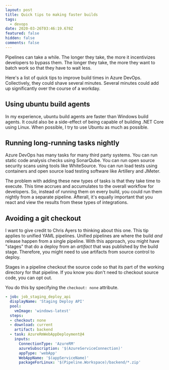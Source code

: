 ```yaml
---
layout: post
title: Quick tips to making faster builds
tags:
  - devops
date: 2020-03-26T03:46:19.678Z
featured: false
hidden: false
comments: false
---
```

Pipelines can take a while. The longer they take, the more it incentivizes developers to bypass them. The longer they take, the more they want to batch work so that they have to wait less.

Here's a list of quick tips to improve build times in Azure DevOps. Collectively, they could shave several minutes. Several minutes could add up significantly over the course of a workday.

<!--more-->

## Using ubuntu build agents

In my experience, ubuntu build agents are faster than Windows build agents. It could also be a side-effect of being capable of building .NET Core using Linux. When possible, I try to use Ubuntu as much as possible.

## Running long-running tasks nightly

Azure DevOps has many tasks for many third party systems. You can run static code analysis checks using SonarQube. You can run open source security scans using tools like WhiteSource. You can run load tests using containers and open source load testing software like Artillery and JMeter.

The problem with adding these new types of tasks is that they take time to execute. This time accrues and accumulates to the overall workflow for developers. So, instead of running them on every build, you could run them nightly from a separate pipeline. Afterall, it's equally important that you react and view the results from these types of integrations.

## Avoiding a git checkout

I want to give credit to Chris Ayers to thinking about this one. This tip applies to unified YAML pipelines. Unified pipelines are where the build *and* release happen from a single pipeline. With this approach, you might have "stages" that do a deploy from an *artifact* that was published by the build stage. Therefore, you might need to use artifacts from source control to deploy. 

Stages in a pipeline checkout the source code so that its part of the working directory for that pipeline. If you know you don't need to checkout source code, you can opt out.

You do this by specifying the `checkout: none` attribute.

```yaml
- job: job_staging_deploy_api
  displayName: 'Staging Deploy API'
  pool: 
    vmImage: 'windows-latest'
  steps:
  - checkout: none
  - download: current
    artifact: backend    
  - task: AzureRmWebAppDeployment@4
    inputs:
      ConnectionType: 'AzureRM'
      azureSubscription: '$(AzureServiceConnection)'
      appType: 'webApp'
      WebAppName: '$(appServiceName)'
      packageForLinux: '$(Pipeline.Workspace)/backend/*.zip'
```